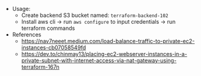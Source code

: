 + Usage:
    + Create backend S3 bucket named: `terraform-backend-102`
    + Install aws cli -> run `aws configure` to input credentials -> run terraform commands
+ References
    + https://nav7neeet.medium.com/load-balance-traffic-to-private-ec2-instances-cb07058549fd
    + https://dev.to/chinmay13/placing-ec2-webserver-instances-in-a-private-subnet-with-internet-access-via-nat-gateway-using-terraform-167n